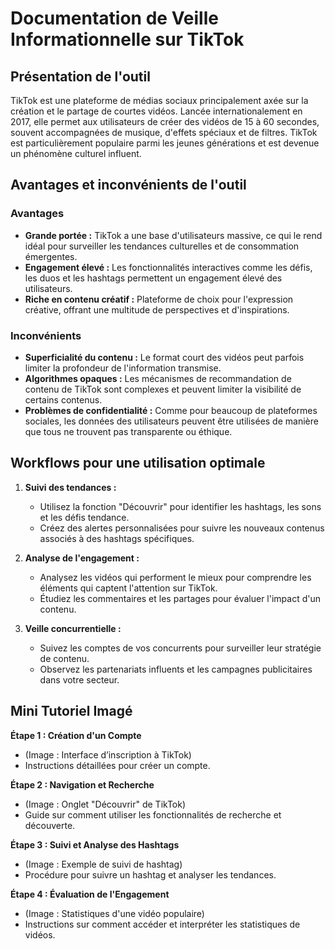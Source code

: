 # Documentation de Veille Informationnelle sur TikTok

## Présentation de l'outil

TikTok est une plateforme de médias sociaux principalement axée sur la création et le partage de courtes vidéos. Lancée internationalement en 2017, elle permet aux utilisateurs de créer des vidéos de 15 à 60 secondes, souvent accompagnées de musique, d'effets spéciaux et de filtres. TikTok est particulièrement populaire parmi les jeunes générations et est devenue un phénomène culturel influent.

## Avantages et inconvénients de l'outil

### Avantages

- **Grande portée :** TikTok a une base d'utilisateurs massive, ce qui le rend idéal pour surveiller les tendances culturelles et de consommation émergentes.
- **Engagement élevé :** Les fonctionnalités interactives comme les défis, les duos et les hashtags permettent un engagement élevé des utilisateurs.
- **Riche en contenu créatif :** Plateforme de choix pour l'expression créative, offrant une multitude de perspectives et d'inspirations.

### Inconvénients

- **Superficialité du contenu :** Le format court des vidéos peut parfois limiter la profondeur de l'information transmise.
- **Algorithmes opaques :** Les mécanismes de recommandation de contenu de TikTok sont complexes et peuvent limiter la visibilité de certains contenus.
- **Problèmes de confidentialité :** Comme pour beaucoup de plateformes sociales, les données des utilisateurs peuvent être utilisées de manière que tous ne trouvent pas transparente ou éthique.

## Workflows pour une utilisation optimale

1. **Suivi des tendances :**
   - Utilisez la fonction "Découvrir" pour identifier les hashtags, les sons et les défis tendance.
   - Créez des alertes personnalisées pour suivre les nouveaux contenus associés à des hashtags spécifiques.

2. **Analyse de l'engagement :**
   - Analysez les vidéos qui performent le mieux pour comprendre les éléments qui captent l'attention sur TikTok.
   - Étudiez les commentaires et les partages pour évaluer l'impact d'un contenu.

3. **Veille concurrentielle :**
   - Suivez les comptes de vos concurrents pour surveiller leur stratégie de contenu.
   - Observez les partenariats influents et les campagnes publicitaires dans votre secteur.

## Mini Tutoriel Imagé

**Étape 1 : Création d'un Compte**
- (Image : Interface d’inscription à TikTok)
- Instructions détaillées pour créer un compte.

**Étape 2 : Navigation et Recherche**
- (Image : Onglet "Découvrir" de TikTok)
- Guide sur comment utiliser les fonctionnalités de recherche et découverte.

**Étape 3 : Suivi et Analyse des Hashtags**
- (Image : Exemple de suivi de hashtag)
- Procédure pour suivre un hashtag et analyser les tendances.

**Étape 4 : Évaluation de l'Engagement**
- (Image : Statistiques d'une vidéo populaire)
- Instructions sur comment accéder et interpréter les statistiques de vidéos.
